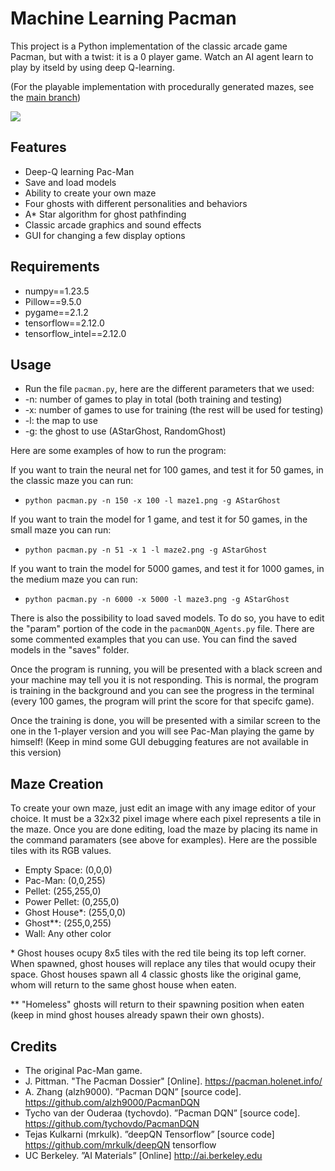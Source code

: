 # Machine Learning Pacman
This project is a Python implementation of the classic arcade game Pacman, but with a twist: it is a 0 player game.
Watch an AI agent learn to play by itseld by using deep Q-learning.

(For the playable implementation with procedurally generated mazes, see the [main branch](https://github.com/Loppersy/ProcedurallyGeneratedPacman))

![](https://i.imgur.com/2ihWcnB.png)

## Features
- Deep-Q learning Pac-Man
- Save and load models
- Ability to create your own maze
- Four ghosts with different personalities and behaviors
- A* Star algorithm for ghost pathfinding
- Classic arcade graphics and sound effects
- GUI for changing a few display options

## Requirements
- numpy==1.23.5
- Pillow==9.5.0
- pygame==2.1.2
- tensorflow==2.12.0
- tensorflow_intel==2.12.0

## Usage
- Run the file `pacman.py`, here are the different parameters that we used:
- -n: number of games to play in total (both training and testing)
- -x: number of games to use for training (the rest will be used for testing)
- -l: the map to use
- -g: the ghost to use (AStarGhost, RandomGhost)

Here are some examples of how to run the program:

If you want to train the neural net for 100 games, and test it for 50 games, in the classic maze
you can run:
- `python pacman.py -n 150 -x 100 -l maze1.png -g AStarGhost`

If you want to train the model for 1 game, and test it for 50 games, in the small maze you can run:
- `python pacman.py -n 51 -x 1 -l maze2.png -g AStarGhost`

If you want to train the model for 5000 games, and test it for 1000 games, in the medium maze you can run:
- `python pacman.py -n 6000 -x 5000 -l maze3.png -g AStarGhost`

There is also the possibility to load saved models. To do so, you have to edit the "param"
portion of the code in the `pacmanDQN_Agents.py` file. There are some commented examples that you can
use. You can find the saved models in the "saves" folder.

Once the program is running, you will be presented with a black screen and your machine may tell you
it is not responding. This is normal, the program is training in the background and you can see the progress
in the terminal (every 100 games, the program will print the score for that specifc game).

Once the training is done, you will be presented with a similar screen to the one in the 1-player version
and you will see Pac-Man playing the game by himself!
(Keep in mind some GUI debugging features are not available in this version)

## Maze Creation
To create your own maze, just edit an image with any image editor of your choice. It must be a 32x32 pixel image where each pixel represents a tile in the maze. Once you are done editing, load the maze by placing its name in the command paramaters (see above for examples). Here are the possible tiles with its RGB values.

- Empty Space: (0,0,0)
- Pac-Man: (0,0,255)
- Pellet: (255,255,0)
- Power Pellet: (0,255,0)
- Ghost House*: (255,0,0)
- Ghost**: (255,0,255)
- Wall: Any other color

\* Ghost houses ocupy 8x5 tiles with the red tile being its top left corner. When spawned, ghost houses will replace any tiles that would ocupy their space. Ghost houses spawn all 4 classic ghosts like the original game, whom will return to the same ghost house when eaten. 

\** "Homeless" ghosts will return to their spawning position when eaten (keep in mind ghost houses already spawn their own ghosts).

## Credits
- The original Pac-Man game.
- J. Pittman. "The Pacman Dossier" [Online]. https://pacman.holenet.info/
- A. Zhang (alzh9000). ”Pacman DQN” [source code].
https://github.com/alzh9000/PacmanDQN
- Tycho van der Ouderaa (tychovdo). ”Pacman DQN” [source code].
https://github.com/tychovdo/PacmanDQN
- Tejas Kulkarni (mrkulk). ”deepQN Tensorflow” [source code]
https://github.com/mrkulk/deepQN tensorflow
- UC Berkeley. ”AI Materials” [Online] http://ai.berkeley.edu
